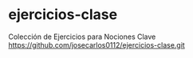 # ejercicios-clase
Colección de Ejercicios para Nociones Clave
https://github.com/josecarlos0112/ejercicios-clase.git
